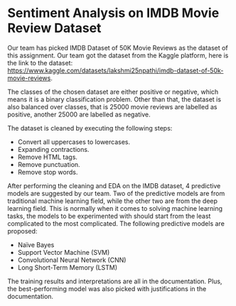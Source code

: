 # Sentiment Analysis on IMDB Movie Review Dataset

Our team has picked IMDB Dataset of 50K Movie Reviews as the dataset of this 
assignment. Our team got the dataset from the Kaggle platform, here is the link to the dataset: 
https://www.kaggle.com/datasets/lakshmi25npathi/imdb-dataset-of-50k-movie-reviews.

The classes of the chosen dataset are either positive or negative, which means it is a binary 
classification problem. Other than that, the dataset is also balanced over classes, that is 25000 
movie reviews are labelled as positive, another 25000 are labelled as negative.

The dataset is cleaned by executing the following steps:
- Convert all uppercases to lowercases. 
- Expanding contractions.
- Remove HTML tags.
- Remove punctuation.
- Remove stop words.

After performing the cleaning and EDA on the IMDB dataset, 4 predictive models are 
suggested by our team. Two of the predictive models are from traditional machine learning field, 
while the other two are from the deep learning field. This is normally when it comes to solving 
machine learning tasks, the models to be experimented with should start from the least complicated 
to the most complicated. The following predictive models are proposed: 
- Naïve Bayes
- Support Vector Machine (SVM)
- Convolutional Neural Network (CNN)
- Long Short-Term Memory (LSTM)

The training results and interpretations are all in the documentation. Plus, the best-performing model was also picked with justifications in the documentation.
